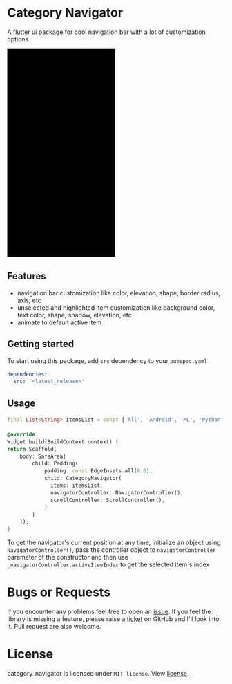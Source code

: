 <!--
This README describes the package. If you publish this package to pub.dev,
this README's contents appear on the landing page for your package.

For information about how to write a good package README, see the guide for
[writing package pages](https://dart.dev/guides/libraries/writing-package-pages).

For general information about developing packages, see the Dart guide for
[creating packages](https://dart.dev/guides/libraries/create-library-packages)
and the Flutter guide for
[developing packages and plugins](https://flutter.dev/developing-packages).
-->

# Category Navigator
A flutter ui package for cool navigation bar with a lot of customization options

<img src="demo.gif" alt="drawing" width="250" height="481"/>

## Features
- navigation bar customization like color, elevation, shape, border radius, axis, etc
- unselected and highlighted item customization like background color, text color, shape, shadow, elevation, etc
- animate to default active item

## Getting started
To start using this package, add `src` dependency to your `pubspec.yaml`
```yaml
dependencies:
  src: '<latest_release>'
```

## Usage

```dart
final List<String> itemsList = const ['All', 'Android', 'ML', 'Python', 'Flutter', 'Text', 'iOS', 'Web', 'Windows'];

@override
Widget build(BuildContext context) {
return Scaffold(
    body: SafeArea(
        child: Padding(
            padding: const EdgeInsets.all(8.0),
            child: CategoryNavigator(
              items: itemsList,
              navigatorController: NavigatorController(),
              scrollController: ScrollController(),
            )
        )
    ));
}
```
To get the navigator's current position at any time, initialize an object using `NavigatorController()`, pass the controller object to `navigatorController` parameter of the constructor and then use `_navigatorController.activeItemIndex` to get the selected item's index

# Bugs or Requests  

If you encounter any problems feel free to open an [issue](https://github.com/AnonymousAliensX/CachingDatabase/issues/new?template=bug_report.md). If you feel the library is missing a feature, please raise a [ticket](https://github.com/aagarwal1012/Animated-Text-Kit/issues/new?template=feature_request.md) on GitHub and I'll look into it. Pull request are also welcome.   


# License  
category_navigator is licensed under `MIT license`. View [license](LICENSE).